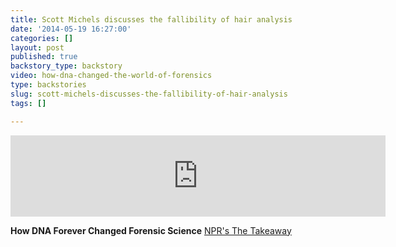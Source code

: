 ```yaml
---
title: Scott Michels discusses the fallibility of hair analysis
date: '2014-05-19 16:27:00'
categories: []
layout: post
published: true
backstory_type: backstory
video: how-dna-changed-the-world-of-forensics
type: backstories
slug: scott-michels-discusses-the-fallibility-of-hair-analysis
tags: []

---
```

<iframe width="600" height="130" frameborder="0" scrolling="no" src="https://www.wnyc.org/widgets/ondemand_player/takeaway/#file=%2Faudio%2Fxspf%2F371723%2F"></iframe>

**How DNA Forever Changed Forensic Science**
[NPR's The Takeaway](http://www.thetakeaway.org/story/how-dna-changed-world-forensics/)

